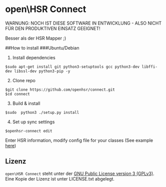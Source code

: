 # open\HSR Connect

WARNUNG: NOCH IST DIESE SOFTWARE IN ENTWICKLUNG - ALSO NICHT FÜR DEN PRODUKTIVEN EINSATZ GEEIGNET!

Besser als der HSR Mapper ;)

##How to install
###Ubuntu/Debian
1. Install dependencies
```
$sudo apt-get install git python3-setuptools gcc python3-dev libffi-dev libssl-dev python3-pip -y
```
2. Clone repo
```
$git clone https://github.com/openhsr/connect.git
$cd connect
```
3. Build & install
```
$sudo  python3 ./setup.py install
```
4. Set up sync settings
```
$openhsr-connect edit
```
Enter HSR information, modify config file for your classes (See example [here](https://github.com/seroam/connect/blob/master/docs/config.example.yaml))

## Lizenz

```open\HSR Connect``` steht unter der [GNU Public License version 3 (GPLv3)](https://www.gnu.org/licenses/gpl-3.0.html). Eine Kopie der Lizenz ist unter LICENSE.txt abgelegt.
